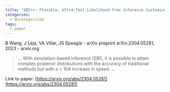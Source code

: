 ```yaml
---
title: "SBI++: Flexible, Ultra-fast Likelihood-free Inference Customized for Astronomical Application"
categories:
  - Uncategorized
tags:
  - paper
---
```

B Wang, J Leja, VA Villar, JS Speagle - arXiv preprint arXiv:2304.05281, 2023 - arxiv.org



>… With simulation-based inference (SBI), it is possible to attain complex posterior distributions with the accuracy of traditional methods but with a > 104 increase in speed. …

Link to paper: [https://arxiv.org/abs/2304.05281](https://arxiv.org/abs/2304.05281)
